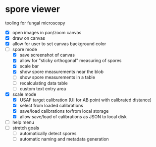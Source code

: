 # spore viewer

tooling for fungal microscopy

- [x] open images in pan/zoom canvas
- [x] draw on canvas
- [x] allow for user to set canvas background color
- [ ] spore mode
    - [x] save screenshot of canvas
    - [x] allow for "sticky orthogonal" measuring of spores
    - [x] scale bar
    - [x] show spore measurements near the blob
    - [ ] show spore measurements in a table
    - [ ] recalculating data table
    - [ ] custom text entry area
- [x] scale mode
    - [x] USAF target calibration (UI for AB point with calibrated distance)
    - [x] select from loaded calibrations
    - [x] save/load calibrations to/from local storage
    - [x] allow save/load of calibrations as JSON to local disk
- [ ] help menu
- [ ] stretch goals
    - [ ] automatically detect spores
    - [ ] automatic naming and metadata generation
